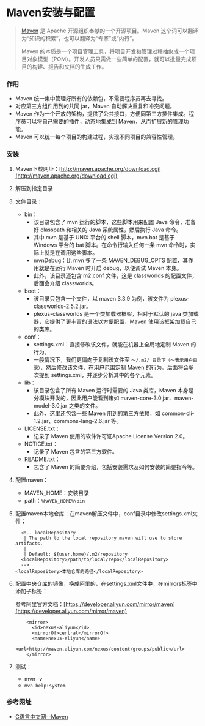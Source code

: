 # Maven安装与配置

>[Maven](http://c.biancheng.net/maven/) 是 Apache 开源组织奉献的一个开源项目。Maven 这个词可以翻译为“知识的积累”，也可以翻译为“专家”或“内行”。
>
>Maven 的本质是一个项目管理工具，将项目开发和管理过程抽象成一个项目对象模型（POM）。开发人员只需做一些简单的配置，就可以批量完成项目的构建、报告和文档的生成工作。

### 作用

- Maven 统一集中管理好所有的依赖包，不需要程序员再去寻找。
- 对应第三方组件用到的共同 jar，Maven 自动解决重复和冲突问题。
- Maven 作为一个开放的架构，提供了公共接口，方便同第三方插件集成。程序员可以将自己需要的插件，动态地集成到 Maven，从而扩展新的管理功能。
- Maven 可以统一每个项目的构建过程，实现不同项目的兼容性管理。

### 安装

1. Maven下载网址：[http://maven.apache.org/download.cgi](http://maven.apache.org/download.cgi)

2. 解压到指定目录

3. 文件目录：
   - bin：
     - 该目录包含了 mvn 运行的脚本，这些脚本用来配置 Java 命令，准备好 classpath 和相关的 Java 系统属性，然后执行 Java 命令。
     - 其中 mvn 是基于 UNIX 平台的 shell 脚本，mvn.bat 是基于 Windows 平台的 bat 脚本。在命令行输入任何一条 mvn 命令时，实际上就是在调用这些脚本。
     - mvnDebug：比 mvn 多了一条 MAVEN_DEBUG_OPTS 配置，其作用就是在运行 Maven 时开启 debug，以便调试 Maven 本身。
     - 此外，该目录还包含 m2.conf 文件，这是 classworlds 的配置文件，后面会介绍 classworlds。
   - boot：
     - 该目录只包含一个文件，以 maven 3.3.9 为例，该文件为 plexus-classworlds-2.5.2.jar。
     - plexus-classworlds 是一个类加载器框架，相对于默认的 java 类加载器，它提供了更丰富的语法以方便配置，Maven 使用该框架加载自己的类库。
   - conf：
     - settings.xml：直接修改该文件，就能在机器上全局地定制 Maven 的行为。
     - 一般情况下，我们更偏向于复制该文件至 `～/.m2/ 目录下（～表示用户目录）`，然后修改该文件，在用户范围定制 Maven 的行为。后面将会多次提到 settings.xml，并逐步分析其中的各个元素。
   - lib：
     - 该目录包含了所有 Maven 运行时需要的 Java 类库，Maven 本身是分模块开发的，因此用户能看到诸如 maven-core-3.0.jar、maven-model-3.0.jar 之类的文件。
     - 此外，这里还包含一些 Maven 用到的第三方依赖，如 common-cli-1.2.jar、commons-lang-2.6.jar 等。
   - LICENSE.txt：
     - 记录了 Maven 使用的软件许可证Apache License Version 2.0。
   - NOTICE.txt：
     - 记录了 Maven 包含的第三方软件。
   - README.txt：
     - 包含了 Maven 的简要介绍，包括安装需求及如何安装的简要指令等。
   
4. 配置maven：
   - MAVEN_HOME：安装目录
   - path：`%MAVEN_HOME%\bin`
   
5. 配置maven本地仓库：在maven解压文件中，conf目录中修改settings.xml文件；

   ```
     <!-- localRepository
      | The path to the local repository maven will use to store artifacts.
      |
      | Default: ${user.home}/.m2/repository
     <localRepository>/path/to/local/repo</localRepository>
     -->
   <localRepository>本地仓库的路径</localRepository>
   ```

6. 配置中央仓库的镜像，换成阿里的，在settings.xml文件中，在mirrors标签中添加子标签：

   参考阿里官方文档：[https://developer.aliyun.com/mirror/maven](https://developer.aliyun.com/mirror/maven)

   ```
       <mirror>
         <id>nexus-aliyun</id>
         <mirrorOf>central</mirrorOf>
         <name>nexus-aliyun</name>
         <url>http://maven.aliyun.com/nexus/content/groups/public</url>
       </mirror>
   ```

7. 测试：

   - mvn -v
   - `mvn help:system`

### 参考网址

- [C语言中文网--Maven](http://c.biancheng.net/view/5001.html)